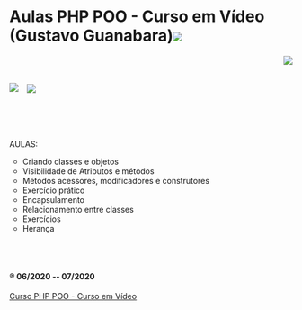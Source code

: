 <h1>Aulas PHP POO - Curso em Vídeo (Gustavo Guanabara)<img src="https://i.imgur.com/JlviyZW.png"/></h1>
<img src="https://i.imgur.com/Pxy5QNG.png" align="right"/>
<br/>
<br/>
<p><img src="https://i.imgur.com/BSFnjYf.png" align="left"/>&nbsp;&nbsp;    <span><img src="https://i.imgur.com/ZCwsxbf.png" align="center"/></span></p>
<br/>
<br/>
<br/>
<br/>
AULAS:
<ul type="circle">
	<li>Criando classes e objetos</li>
	<li>Visibilidade de Atributos e métodos</li>
	<li>Métodos acessores, modificadores e construtores</li>
	<li>Exercício prático</li>
	<li>Encapsulamento</li>
	<li>Relacionamento entre classes</li>
	<li>Exercícios</li>
	<li>Herança</li>
</ul><br/>

<br/>



<h4>&reg; 06/2020 -- 07/2020</h4>
<a href="https://www.youtube.com/playlist?list=PLHz_AreHm4dmGuLII3tsvryMMD7VgcT7x">Curso PHP POO - Curso em Vídeo</a>
